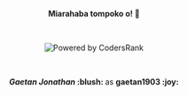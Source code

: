 <p align=center>  <strong> Miarahaba tompoko o! 👋 </strong> <p>

<br/>
  
<p align='center'><img alt='Powered by CodersRank' src='https://cr-ss-service.azurewebsites.net/api/ScreenShot?widget=summary&username=gaetan1903&style=--bg-color:%23008080;--header-bg-color:%23008080;--border-radius:4px&branding=false'/></p>

<br/>

<p align=center> <strong> <i>Gaetan Jonathan</i> :blush: </strong> as <strong> gaetan1903 :joy: </strong> <p>

<br/>






